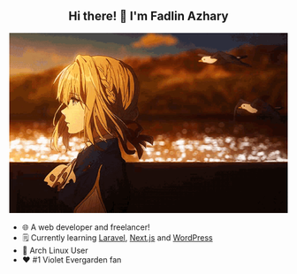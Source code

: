 <div align="center">
  
## Hi there! 👋 I'm Fadlin Azhary

</div>

![](violet-evergarden.gif)

- 🌐 A web developer and freelancer!
- 🗒️ Currently learning [Laravel](https://laravel.com), [Next.js](https://nextjs.org/) and [WordPress](https://wordpress.org/)
- 🐧 Arch Linux User
- ❤️ #1 Violet Evergarden fan
